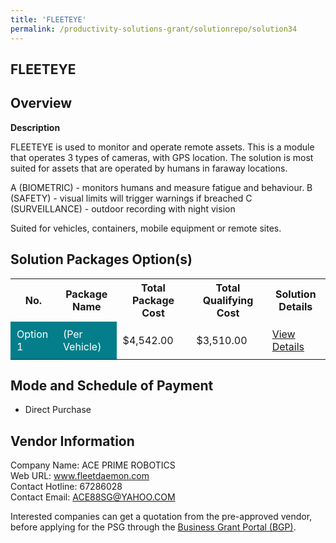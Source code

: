 ```yaml
---
title: 'FLEETEYE'
permalink: /productivity-solutions-grant/solutionrepo/solution34
---
```


## FLEETEYE

## Overview

**Description**

FLEETEYE is used to monitor and operate remote assets.
This is a module that operates 3 types of cameras, with GPS location.
The solution is most suited for assets that are operated by humans in faraway locations.

A (BIOMETRIC) - monitors humans and measure fatigue and behaviour.
B (SAFETY) - visual limits will trigger warnings if breached
C (SURVEILLANCE) - outdoor recording with night vision

Suited for vehicles, containers, mobile equipment or remote sites.

## Solution Packages Option(s)

<table>
<tr>
<th><b>No.</b></th>
<th><b>Package Name</b></th>
<th><b>Total Package Cost</b></th>
<th><b>Total Qualifying Cost</b></th>
<th><b>Solution Details</b></th>
</tr>
<tr>
<td style='padding: 10px; background-color: #037E8A; color: #FFFFFF;'>Option 1</td>
<td style='padding: 10px; background-color: #037E8A; color: #FFFFFF;'>(Per Vehicle)</td>
<td style='padding: 10px;'>$4,542.00</td>
<td style='padding: 10px;'>$3,510.00</td>
<td style='padding: 10px;'><a href='/images/psg/Ace_20220359_Desensitised_Annex_3.pdf' target='_blank'>View Details</a></td>
</tr>
</table>

## Mode and Schedule of Payment

 - Direct Purchase

## Vendor Information

 Company Name: ACE PRIME ROBOTICS<br>Web URL: www.fleetdaemon.com <br>Contact Hotline: 67286028 <br>Contact Email: ACE88SG@YAHOO.COM <br>

Interested companies can get a quotation from the pre-approved vendor, before applying for the PSG through the <a href='https://www.businessgrants.gov.sg/' target='_blank' rel='noopener'>Business Grant Portal (BGP)</a>.

<script src="/jquery/resize-tables.js"></script>
